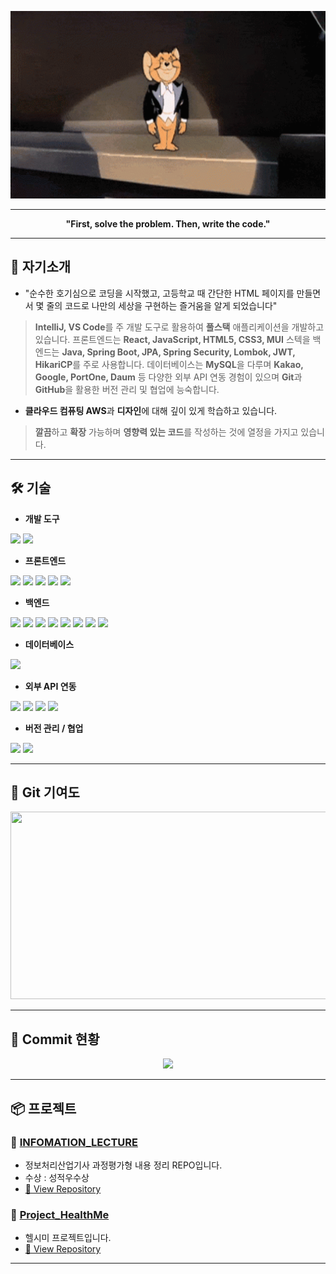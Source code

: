 <p align="center"> 
  <img src="/image/hello.gif" width="100%" height="300px"/>
</p>
  
---
   
<p align="center">    
  <b>"First, solve the problem. Then, write the code."</b>    
</p> 
   
---   
  
## 📃 자기소개 

- "순수한 호기심으로 코딩을 시작했고, 고등학교 때 간단한 HTML 페이지를 만들면서 몇 줄의 코드로 나만의 세상을 구현하는 즐거움을 알게 되었습니다"  

> **IntelliJ, VS Code**를 주 개발 도구로 활용하여 **풀스택** 애플리케이션을 개발하고 있습니다. 프론트엔드는 **React, JavaScript, HTML5, CSS3, MUI** 스텍을 백엔드는 **Java, Spring Boot, JPA, Spring Security, Lombok, JWT, HikariCP**를 주로 사용합니다. 데이터베이스는 **MySQL**을 다루며 **Kakao, Google, PortOne, Daum** 등 다양한 외부 API 연동 경험이 있으며 **Git**과 **GitHub**을 활용한 버전 관리 및 협업에 능숙합니다.

-  **클라우드 컴퓨팅 AWS**과 **디자인**에 대해 깊이 있게 학습하고 있습니다.

>  **깔끔**하고 **확장** 가능하며 **영향력 있는 코드**를 작성하는 것에 열정을 가지고 있습니다.
 
--- 

## 🛠️ 기술
 
<p align="center">  

- **개발 도구**
<div>
  <img src="https://img.shields.io/badge/IntelliJ-000000?style=for-the-badge&logo=intellijidea&logoColor=white">
  <img src="https://img.shields.io/badge/VSCode-007ACC?style=for-the-badge&logo=visualstudiocode&logoColor=white">
</div>
 
- **프론트엔드**
<div> 
  <img src="https://img.shields.io/badge/React-61DAFB?style=for-the-badge&logo=react&logoColor=white">
  <img src="https://img.shields.io/badge/JavaScript-F7DF1E?style=for-the-badge&logo=javascript&logoColor=black">
  <img src="https://img.shields.io/badge/HTML5-E34F26?style=for-the-badge&logo=html5&logoColor=white">
  <img src="https://img.shields.io/badge/CSS3-1572B6?style=for-the-badge&logo=css3&logoColor=white"/>
  <img src="https://img.shields.io/badge/MUI-007FFF?style=for-the-badge&logo=mui&logoColor=white">
</div>

- **백엔드**
<div>
  <img src="https://img.shields.io/badge/Java-007396?style=for-the-badge&logo=openjdk&logoColor=white">
  <img src="https://img.shields.io/badge/SpringBoot-6DB33F?style=for-the-badge&logo=springboot&logoColor=white">
  <img src="https://img.shields.io/badge/JPA-59666C?style=for-the-badge&logo=hibernate&logoColor=white">
  <img src="https://img.shields.io/badge/Spring%20Security-6DB33F?style=for-the-badge&logo=springsecurity&logoColor=white">
  <img src="https://img.shields.io/badge/Lombok-FF4444?style=for-the-badge&logo=lombok&logoColor=white">
  <img src="https://img.shields.io/badge/JWT-000000?style=for-the-badge&logo=jsonwebtokens&logoColor=white">
  <img src="https://img.shields.io/badge/HikariCP-00BFFF?style=for-the-badge&logo=spring&logoColor=white">
  <img src="https://img.shields.io/badge/Gradle-02303A?style=for-the-badge&logo=gradle&logoColor=white">
</div>

- **데이터베이스**
<div>
  <img src="https://img.shields.io/badge/MySQL-4479A1?style=for-the-badge&logo=mysql&logoColor=white">
</div>

- **외부 API 연동**
<div>
  <img src="https://img.shields.io/badge/Kakao-FFCD00?style=for-the-badge&logo=kakaotalk&logoColor=black"/>
  <img src="https://img.shields.io/badge/Google-4285F4?style=for-the-badge&logo=google&logoColor=white"/>
  <img src="https://img.shields.io/badge/PortOne-009DD7?style=for-the-badge&logo=paypal&logoColor=white"/>
  <img src="https://img.shields.io/badge/Daum-222222?style=for-the-badge&logo=internetexplorer&logoColor=white"/>
</div>

- **버전 관리 / 협업**
<div>
  <img src="https://img.shields.io/badge/Git-F05032?style=flat-square&logo=git&logoColor=white"/>
  <img src="https://img.shields.io/badge/GitHub-181717?style=flat-square&logo=GitHub&logoColor=white"/>
</div>

</p>

---

## 🐴 Git 기여도

<p align="center">
<a href="https://www.gitanimals.org/en_US?utm_medium=image&utm_source=eononenoe&utm_content=farm">
<img
  src="https://render.gitanimals.org/farms/eononenoe"
  width="600"
  height="300"
/>
</a>
</p>

---

## 🐍 Commit 현황

<p align="center">
  <img src="https://eononenoe.github.io/eononenoe/github-contribution-grid-snake.svg" />
</p>

---

## 📦 프로젝트

### 🔨 [INFOMATION_LECTURE](https://github.com/eononenoe/INFOMATION_LECTURE)
- 정보처리산업기사 과정평가형 내용 정리 REPO입니다.
- 수상 : 성적우수상
- [🔗 View Repository](https://github.com/eononenoe/INFOMATION_LECTURE)

### 🔨 [Project_HealthMe](https://github.com/eononenoe/Project_HealthMe)
- 헬시미 프로젝트입니다.
- [🔗 View Repository](https://github.com/eononenoe/Project_HealthMe)

---
